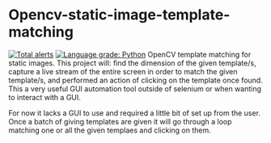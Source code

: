 # Opencv-static-image-template-matching

[![Total alerts](https://img.shields.io/lgtm/alerts/g/BurntToast01/Opencv-static-image-template-matching.svg?logo=lgtm&logoWidth=18)](https://lgtm.com/projects/g/BurntToast01/Opencv-static-image-template-matching/alerts/)
[![Language grade: Python](https://img.shields.io/lgtm/grade/python/g/BurntToast01/Opencv-static-image-template-matching.svg?logo=lgtm&logoWidth=18)](https://lgtm.com/projects/g/BurntToast01/Opencv-static-image-template-matching/context:python)
OpenCV template matching for static images.
This project will: 
find the dimension of the given template/s,
capture a live stream of the entire screen in order to match the given template/s,
and performed an action of clicking on the template once found.
This a very useful GUI automation tool outside of selenium or when wanting to interact with a GUI.

For now it lacks a GUI to use and required a little bit of set up from the user.
Once a batch of giving templates are given it will go through a loop matching one or all the given templaes and clicking on them.
